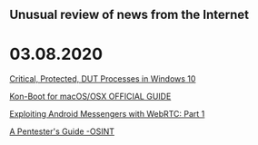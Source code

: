 ## Unusual review of news from the Internet

# 03.08.2020

[Critical, Protected, DUT Processes in Windows 10](https://windows-internals.com/dut-processes-in-windows-10/)

[Kon-Boot for macOS/OSX OFFICIAL GUIDE](https://kon-boot.com/docs/#osx_guide/)

[Exploiting Android Messengers with WebRTC: Part 1 ](https://googleprojectzero.blogspot.com/2020/08/exploiting-android-messengers-part-1.html)

[A Pentester's Guide -OSINT](https://delta.navisec.io/osint-for-pentesters-part-1-passive-recon-and-asset-discovery/)
